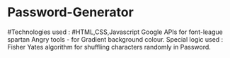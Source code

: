 # Password-Generator
 #Technologies used :
 #HTML,CSS,Javascript
Google APIs for font-league spartan
Angry tools - for Gradient background colour.
Special logic used :
Fisher Yates algorithm for shuffling characters randomly in Password.
